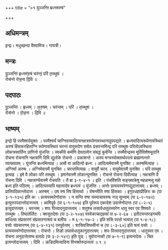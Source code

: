 +++
title = "०१ युञ्जन्ति ब्रध्नमरुषं"

+++
## अधिमन्त्रम्
इन्द्रः। मधुच्छन्दा वैश्वामित्रः। गायत्री।

## मन्त्रः
यु॒ञ्जन्ति॑ ब्र॒ध्नम॑रु॒षं चर॑न्तं॒ परि॑ त॒स्थुषः॑ ।  
रोच॑न्ते रोच॒ना दि॒वि ॥

## पदपाठः
यु॒ञ्जन्ति॑ । ब्र॒ध्नम् । अ॒रु॒षम् । चर॑न्तम् । परि॑ । त॒स्थुषः॑ ।  
रोच॑न्ते । रो॒च॒ना । दि॒वि ॥

## भाष्यम्
इन्द्रो हि परमैश्वर्ययुक्तः । परमैश्वर्यं चाग्निवाय्वादित्यनक्षत्ररूपेणावस्थानादुपपद्यते । ब्रध्नमादित्यरूपेणावस्थितं अरुषं हिंसकरहिताग्नि रूपेणावस्थितं चरन्तं वायुरूपेण सर्वतः प्रसरन्तमिन्द्र परि तस्थुषः परितोऽवस्थिता लोकत्रयवर्तिनः प्राणिनो युंजन्ति । स्वकीये कर्मणि देवतात्वेन संबद्धं कुर्वन्ति । तस्मैवेन्द्रस्य मूर्तिविशेषभूतानि रोचना रोचनानि नक्षत्राणि दिवि द्युलोके रोचन्ते । प्रकाशन्ते । अस्य मन्त्रस्योक्तार्थपरत्वं ब्राह्मणान्तरे व्याख्यातम् । युंजन्ति ब्रध्नमित्याह । असौ वा आदित्यो ब्रध्नः । आदित्यमेवास्मै युनक्ति । अरुषमित्याह । अग्निर्वा अरुषः । अग्निमेवास्मै युनक्ति । चरन्तमित्याह । वायुर्वै चरन् । वायुमेवास्मै युनक्ति । परि तस्थुष इत्याह । इमे वै लोकाः परि तस्थुषः । इमानेवास्मै लोकान्युनक्ति । रोचन्ते रोचना दिवीत्याह । नक्षत्राणि वै रोचना दिवि । नक्षत्राण्येवास्मै रोचयति । तै ब्रा ३-९-४-१ । इति । पंचविंशति सङ्ख्याकेषु महन्नामसु महो ब्रध्न इति पठितम् । आदित्यस्यापि महत्वादेव ब्रध्नत्वं ॥ युंजन्ति । अन्तेः प्रत्ययस्वरेणाद्युदात्तत्वम् । ब्रध्नम् । प्रातिपदिकान्तोदात्तः । अरुषम् । उष रुष रिष हिंसार्थाः । रोषन्तीति रुषा हिंसकाः । इगुपधज्ञाप्रीकिरः कः (पा ३-१-१३५) इति कः । प्रत्ययस्वरेणोदात्तः । न सन्ति रुषा यस्यासावरुषः नञ् सुभ्याम् (पा ६-२-१७२) इत्युत्तरपदान्तोदात्तत्वम् । आमिपूर्वः (पा ६-१-१०७) इति पूर्वरूप एकादेश उदात्तेनोदात्तः (पा ८-२-५) इत्युदात्तत्वम् । चरन्तम् । शपः पित्त्वादनुदात्तत्वम् । शतुश्च लसार्वधातुतस्वरेण धातु स्वर एव शिष्यते । तस्थुषः । तिष्ठतेर्लिटः । क्वसुरादेशः (पा ३-२-१०७) वस्वेकाचाद्छसां पा ७-२-६७ । इतीटमन्तरङ्गमपि बाधित्वा संप्रसारणं संप्रसारणाश्रयं च बलीयः । म ६-१-१७-२ । इति शसि परतो भत्वात् (पा १-४-१८) वसोः संप्रसारणम् (पा ६-४-१३१) परपूर्वत्वम् । शासिवसिघसीनां च (पा ८-३-६०) इति षत्वं वसोः । प्रत्ययस्वरेणोदात्तत्वम् । रोचन्ते । तिङो लसार्वधातुकानुदात्तत्वम् । शपः पित्त्वादनुदात्तत्वम् । धातुस्वर एव । रोचना अनुदात्तेतश्च हलादेः (पा ३-२-१४९) इति युच् । युवोरानाकौ (पा ७-१-१) इत्यनादेसः । चित इत्यन्तोदात्तत्वम् । दिवि । ऊडिदमित्यादिना विभक्तेरुदात्तत्वं ॥ १ ॥